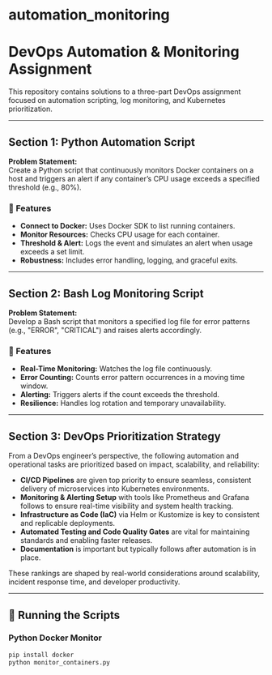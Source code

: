 # automation_monitoring

# DevOps Automation & Monitoring Assignment

This repository contains solutions to a three-part DevOps assignment focused on automation scripting, log monitoring, and Kubernetes prioritization.

---

## Section 1: Python Automation Script

**Problem Statement:**  
Create a Python script that continuously monitors Docker containers on a host and triggers an alert if any container’s CPU usage exceeds a specified threshold (e.g., 80%).

### 🧰 Features

- **Connect to Docker:** Uses Docker SDK to list running containers.
- **Monitor Resources:** Checks CPU usage for each container.
- **Threshold & Alert:** Logs the event and simulates an alert when usage exceeds a set limit.
- **Robustness:** Includes error handling, logging, and graceful exits.

---

## Section 2: Bash Log Monitoring Script

**Problem Statement:**  
Develop a Bash script that monitors a specified log file for error patterns (e.g., "ERROR", "CRITICAL") and raises alerts accordingly.

### 🧰 Features

- **Real-Time Monitoring:** Watches the log file continuously.
- **Error Counting:** Counts error pattern occurrences in a moving time window.
- **Alerting:** Triggers alerts if the count exceeds the threshold.
- **Resilience:** Handles log rotation and temporary unavailability.

---

## Section 3: DevOps Prioritization Strategy

From a DevOps engineer’s perspective, the following automation and operational tasks are prioritized based on impact, scalability, and reliability:

- **CI/CD Pipelines** are given top priority to ensure seamless, consistent delivery of microservices into Kubernetes environments.
- **Monitoring & Alerting Setup** with tools like Prometheus and Grafana follows to ensure real-time visibility and system health tracking.
- **Infrastructure as Code (IaC)** via Helm or Kustomize is key to consistent and replicable deployments.
- **Automated Testing and Code Quality Gates** are vital for maintaining standards and enabling faster releases.
- **Documentation** is important but typically follows after automation is in place.

These rankings are shaped by real-world considerations around scalability, incident response time, and developer productivity.

---

## 🧪 Running the Scripts

### Python Docker Monitor
```bash
pip install docker
python monitor_containers.py

